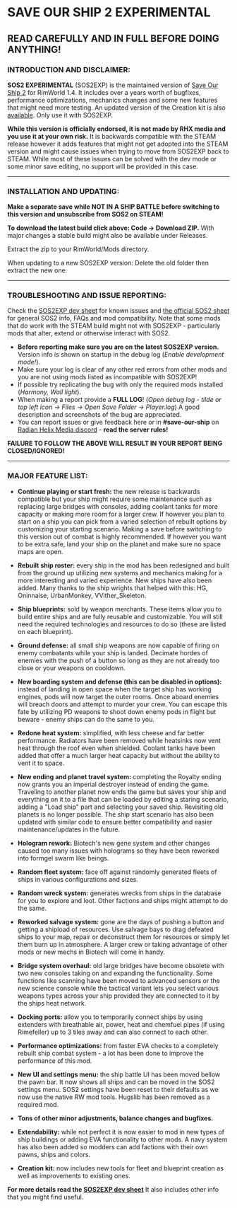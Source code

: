 # SAVE OUR SHIP 2 EXPERIMENTAL

## **READ CAREFULLY AND IN FULL BEFORE DOING ANYTHING!**

### **INTRODUCTION AND DISCLAIMER:**

**SOS2 EXPERIMENTAL** (SOS2EXP) is the maintained version of [Save Our Ship 2](https://steamcommunity.com/sharedfiles/filedetails/?id=1909914131) for RimWorld 1.4. It includes over a years worth of bugfixes, performance optimizations, mechanics changes and some new features that might need more testing. An updated version of the Creation kit is also [available](https://github.com/SonicTHI/SaveOurShip2CreationKit). Only use it with SOS2EXP.

**While this version is officially endorsed, it is not made by RHX media and you use it at your own risk.** It is backwards compatible with the STEAM release however it adds features that might not get adopted into the STEAM version and might cause issues when trying to move from SOS2EXP back to STEAM. While most of these issues can be solved with the dev mode or some minor save editing, no support will be provided in this case.

___
### **INSTALLATION AND UPDATING:**

**Make a separate save while NOT IN A SHIP BATTLE before switching to this version and unsubscribe from SOS2 on STEAM!**

**To download the latest build click above: Code -> Download ZIP.** With major changes a stable build might also be available under Releases.

Extract the zip to your RimWorld/Mods directory.

When updating to a new SOS2EXP version: Delete the old folder then extract the new one.

___
### **TROUBLESHOOTING AND ISSUE REPORTING:**

Check the [SOS2EXP dev sheet](https://docs.google.com/spreadsheets/d/1XSeMCsOtBsbAOLYFbgYUpxyV4ot8L2pSeWMTwzAUCiM/edit#gid=0) for known issues and [the official SOS2 sheet](https://docs.google.com/spreadsheets/d/e/2PACX-1vT1tWMpG9R7bU6asg5ICf6AmQGzUHmxnL8OPOWFzV1o4L_Dsli6OQbHfFXY4CTxX6vpCEvJjycMPniB/pubhtml) for general SOS2 info, FAQs and mod compatibility. Note that some mods that do work with the STEAM build might not with SOS2EXP - particularly mods that alter, extend or otherwise interact with SOS2.

* **Before reporting make sure you are on the latest SOS2EXP version.** Version info is shown on startup in the debug log (*Enable development mode!*).
* Make sure your log is clear of any other red errors from other mods and you are not using mods listed as incompatible with SOS2EXP!
* If possible try replicating the bug with only the required mods installed (*Harmony, Wall light*).
* When making a report provide a **FULL LOG**! (*Open debug log - tilde or top left icon -> Files -> Open Save Folder -> Player.log*) A good description and screenshots of the bug are appreciated.
* You can report issues or give feedback here or in **#save-our-ship** on [Radian Helix Media discord](https://discord.gg/GK7nqgu) - **read the server rules!**

**FAILURE TO FOLLOW THE ABOVE WILL RESULT IN YOUR REPORT BEING CLOSED/IGNORED!**
___
### **MAJOR FEATURE LIST:**

* **Continue playing or start fresh:** the new release is backwards compatible but your ship might require some maintenance such as replacing large bridges with consoles, adding coolant tanks for more capacity or making more room for a larger crew. If however you plan to start on a ship you can pick from a varied selection of rebuilt options by customizing your starting scenario. Making a save before switching to this version out of combat is highly recommended. If however you want to be extra safe, land your ship on the planet and make sure no space maps are open.

* **Rebuilt ship roster:** every ship in the mod has been redesigned and built from the ground up utilizing new systems and mechanics making for a more interesting and varied experience. New ships have also been added. Many thanks to the ship wrights that helped with this: HG, Oninnaise, UrbanMonkey, VVither_Skeleton.

* **Ship blueprints:** sold by weapon merchants. These items allow you to build entire ships and are fully reusable and customizable. You will still need the required technologies and resources to do so (these are listed on each blueprint).

* **Ground defense:** all small ship weapons are now capable of firing on enemy combatants while your ship is landed. Decimate hordes of enemies with the push of a button so long as they are not already too close or your weapons on cooldown.

* **New boarding system and defense (this can be disabled in options):** instead of landing in open space when the target ship has working engines, pods will now target the outer rooms. Once aboard enemies will breach doors and attempt to murder your crew. You can escape this fate by utilizing PD weapons to shoot down enemy pods in flight but beware - enemy ships can do the same to you.

* **Redone heat system:** simplified, with less cheese and far better performance. Radiators have been removed while heatsinks now vent heat through the roof even when shielded. Coolant tanks have been added that offer a much larger heat capacity but without the ability to vent it to space.

* **New ending and planet travel system:** completing the Royalty ending now grants you an imperial destroyer instead of ending the game. Traveling to another planet now ends the game but saves your ship and everything on it to a file that can be loaded by editing a staring scenario, adding a "Load ship" part and selecting your saved ship. Revisiting old planets is no longer possible. The ship start scenario has also been updated with similar code to ensure better compatibility and easier maintenance/updates in the future.

* **Hologram rework:** Biotech's new gene system and other changes caused too many issues with holograms so they have been reworked into formgel swarm like beings.

* **Random fleet system:** face off against randomly generated fleets of ships in various configurations and sizes.

* **Random wreck system:** generates wrecks from ships in the database for you to explore and loot. Other factions and ships might attempt to do the same.

* **Reworked salvage system:** gone are the days of pushing a button and getting a shipload of resources. Use salvage bays to drag defeated ships to your map, repair or deconstruct them for resources or simply let them burn up in atmosphere. A larger crew or taking advantage of other mods or new mechs in Biotech will come in handy.

* **Bridge system overhaul:** old large bridges have become obsolete with two new consoles taking on and expanding the functionality. Some functions like scanning have been moved to advanced sensors or the new science console while the tactical variant lets you select various weapons types across your ship provided they are connected to it by the ships heat network.

* **Docking ports:** allow you to temporarily connect ships by using extenders with breathable air, power, heat and chemfuel pipes (if using Rimefeller) up to 3 tiles away and can also connect to each other.

* **Performance optimizations:** from faster EVA checks to a completely rebuilt ship combat system - a lot has been done to improve the performance of this mod.

* **New UI and settings menu:** the ship battle UI has been moved bellow the pawn bar. It now shows all ships and can be moved in the SOS2 settings menu. SOS2 settings have been reset to their defaults as we now use the native RW mod tools. Hugslib has been removed as a required mod.

* **Tons of other minor adjustments, balance changes and bugfixes.**

* **Extendability:** while not perfect it is now easier to mod in new types of ship buildings or adding EVA functionality to other mods. A navy system has also been added so modders can add factions with their own pawns, ships and colors.

* **Creation kit:** now includes new tools for fleet and blueprint creation as well as improvements to existing ones.

**For more details read the [SOS2EXP dev sheet](https://docs.google.com/spreadsheets/d/1XSeMCsOtBsbAOLYFbgYUpxyV4ot8L2pSeWMTwzAUCiM/edit#gid=0)** It also includes other info that you might find useful.
